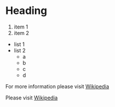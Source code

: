 # Heading
1. item 1
2. item 2
- list 1
- list 2
	- a
	- b
	- c
	- d

For more information please visit [Wikipedia](https://pl.wikipedia.org/wiki/Markdown "Go to site")

Please visit [Wikipedia](https://pl.wikipedia.org/wiki/Markdown "Go")


	
	
	
<!--stackedit_data:
eyJoaXN0b3J5IjpbLTE0MDQ4MzQ1NzYsMTI1MjYxMjMzNV19
-->